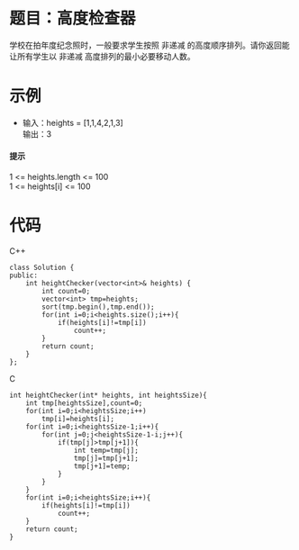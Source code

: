 # 题目：高度检查器
学校在拍年度纪念照时，一般要求学生按照 非递减 的高度顺序排列。请你返回能让所有学生以 非递减 高度排列的最小必要移动人数。

# 示例
+ 输入：heights = [1,1,4,2,1,3]  
  输出：3

#### 提示
1 <= heights.length <= 100  
1 <= heights[i] <= 100

# 代码
C++
```
class Solution {
public:
    int heightChecker(vector<int>& heights) {
        int count=0;
        vector<int> tmp=heights;
        sort(tmp.begin(),tmp.end());
        for(int i=0;i<heights.size();i++){
            if(heights[i]!=tmp[i])
                count++;
        }
        return count;
    }
};
```
C
```
int heightChecker(int* heights, int heightsSize){
    int tmp[heightsSize],count=0;
    for(int i=0;i<heightsSize;i++)
        tmp[i]=heights[i];
    for(int i=0;i<heightsSize-1;i++){
        for(int j=0;j<heightsSize-1-i;j++){
            if(tmp[j]>tmp[j+1]){
                int temp=tmp[j];
                tmp[j]=tmp[j+1];
                tmp[j+1]=temp;
            }
        }
    }
    for(int i=0;i<heightsSize;i++){
        if(heights[i]!=tmp[i])
            count++;
    }
    return count;
}
```
